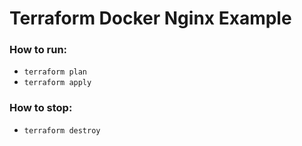 # Terraform Docker Nginx Example

### How to run:
- `terraform plan`
- `terraform apply`

### How to stop:
- `terraform destroy`
